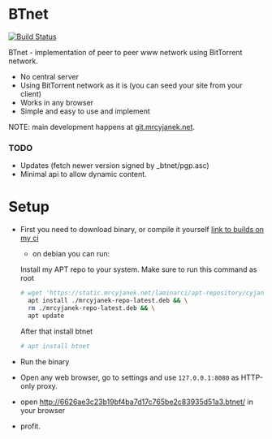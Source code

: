 # BTnet

[![Build Status](https://ci.mrcyjanek.net/badge/build-btnet.svg)](https://ci.mrcyjanek.net/jobs/build-btnet)

BTnet - implementation of peer to peer www network using BitTorrent network.

 - No central server
 - Using BitTorrent network as it is (you can seed your site from your client)
 - Works in any browser
 - Simple and easy to use and implement

NOTE: main development happens at [git.mrcyjanek.net](https://git.mrcyjanek.net/mrcyjanek/btnet).

### TODO

 - Updates (fetch newer version signed by _btnet/pgp.asc)
 - Minimal api to allow dynamic content.


# Setup

 - First you need to download binary, or compile it yourself [link to builds on my ci](https://static.mrcyjanek.net/laminarci/build-btnet/latest/)
    - on debian you can run:
    
    Install my APT repo to your system. Make sure to run this command as root
    ```bash
    # wget 'https://static.mrcyjanek.net/laminarci/apt-repository/cyjan_repo/mrcyjanek-repo-latest.deb' && \
      apt install ./mrcyjanek-repo-latest.deb && \
      rm ./mrcyjanek-repo-latest.deb && \
      apt update
    ```
    After that install btnet
    ```bash
    # apt install btnet
    ```
 - Run the binary
 - Open any web browser, go to settings and use `127.0.0.1:8080` as HTTP-only proxy.
 - open http://6626ae3c23b19bf4ba7d17c765be2c83935d51a3.btnet/ in your browser
 - profit.

